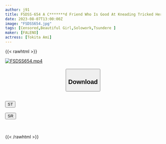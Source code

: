 ```yaml
---
author: j91
title: FSDSS-654 A C*******d Friend Who Is Good At Kneading Tricked Her Nipples And Made Me Cum For 3 Days Living Together Ami Tokita
date: 2023-08-07T13:00:00Z
image: "FSDSS654.jpg"
tags: [Censored,Beautiful Girl,Solowork,Tsundere ]
maker: [FALENO]
actress: [Tokita Ami]
---
```



{{< rawhtml >}}

<div class="video" data-videoid="YpM2gdRr2kI6jB">
    <a href="javascript:;">
        <img src="https://my.j91.asia/posts/FSDSS654/FSDSS654.jpg" width="WIDTH" height="HEIGHT" alt="FSDSS654.mp4" loading="lazy">
    </a>
</div>

<script type="text/javascript" src="https://j91.asia/asset/on-demand-st.js"></script>

<br>
  <link rel="stylesheet" href="https://j91.asia/asset/bs5.css">
  
  <center>
  <button class="btn btn-primary" type="button" data-bs-toggle="collapse" data-bs-target=".multi-collapse" aria-expanded="false" aria-controls="multiCollapseExample1 multiCollapseExample2"><h2>Download</h2></button></center>
</p>
<div class="row">
  <div class="col">
    <div class="collapse multi-collapse" id="multiCollapseExample1">
      <div class="card card-body">
	      	      <br>
<div class="buttons">  
<a href="https://streamtape.to/v/YpM2gdRr2kI6jB"><button class="btn-hover color-3"><i class="fa fa-download"></i> ST</button></a></div>
    </div>
  </div>
</div>
  <div class="col">
    <div class="collapse multi-collapse" id="multiCollapseExample2">
      <div class="card card-body">
	      <br>
<div class="buttons">
    <a href="https://streamruby.com/vb2ypvc5o0z5"><button class="btn-hover color-9"><i class="fa fa-download"></i> SR</button></a></div>
<br><br>
      </div>
    </div>
  </div>
</div>

{{< /rawhtml >}}
